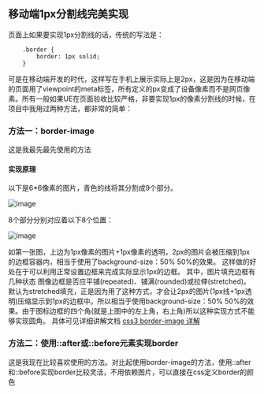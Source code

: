 ## 移动端1px分割线完美实现

页面上如果要实现1px分割线的话，传统的写法是：

```
    .border {
        border: 1px solid;
    }
```

可是在移动端开发的时代，这样写在手机上展示实际上是2px，这是因为在移动端的页面用了viewpoint的meta标签，所有定义的px变成了设备像素而不是网页像素。所有一般如果UE在页面验收比较严格，非要实现1px的像素分割线的时候，在项目中我用过两种方法，都非常的简单：

### 方法一：border-image
这是我最先最先使用的方法

#### 实现原理

以下是6*6像素的图片，青色的线将其分割成9个部分。

![image]()

8个部分分别对应着以下8个位置：

![image]()

如第一张图，上边为1px像素的图片+1px像素的透明，2px的图片会被压缩到1px的边框容器内，相当于使用了background-size：50% 50%的效果。 这样做的好处在于可以利用正常设置边框来完成实际显示1px的边框。
其中，图片填充边框有几种状态 图像边框是否应平铺(repeated)、铺满(rounded)或拉伸(stretched)。默认为stretched填充，正是因为用了这种方式，才会让2px的图片(1px线+1px透明)压缩显示到1px的边框中。所以相当于使用background-size：50% 50%的效果。由于图标边框的四个角(就是上图中的左上角，右上角)所以这种实现方式不能够实现圆角。
具体可见详细讲解文档 [css3 border-image 详解](http://www.zhangxinxu.com/wordpress/2010/01/css3-border-image/)


### 方法二：使用::after或::before元素实现border
这是我现在比较喜欢使用的方法。对比起使用border-image的方法，使用::after和::before实现border比较灵活，不用依赖图片，可以直接在css定义border的颜色

